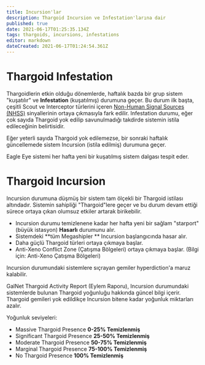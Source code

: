```yaml
---
title: Incursion'lar
description: Thargoid Incursion ve Infestation'larına dair
published: true
date: 2021-06-17T01:25:35.134Z
tags: thargoids, incursions, infestations
editor: markdown
dateCreated: 2021-06-17T01:24:54.361Z
---
```


# Thargoid Infestation

Thargoidlerin etkin olduğu dönemlerde, haftalık bazda bir grup sistem "kuşatılır" ve **Infestation** (kuşatılmış) durumuna geçer. Bu durum ilk başta, çeşitli Scout ve Interceptor türlerini içeren [Non-Human Signal Sources (NHSS)](/tr/nhss) sinyallerinin ortaya çıkmasıyla fark edilir. Infestation durumu, eğer çok sayıda Thargoid yok edilip savunulmadığı takdirde sistemin istila edileceğinin belirtisidir.

Eğer yeterli sayıda Thargoid yok edilemezse, bir sonraki haftalık güncellemede sistem Incursion (istila edilmiş) durumuna geçer.

Eagle Eye sistemi her hafta yeni bir kuşatılmış sistem dalgası tespit eder.

# Thargoid Incursion

Incursion durumuna düşmüş bir sistem tam ölçekli bir Thargoid istilası altındadır. Sistemin sahipliği "Thargoid"lere geçer ve bu durum devam ettiği sürece ortaya çıkan olumsuz etkiler artarak birikebilir.

- Incursion durumu temizlenene kadar her hafta yeni bir sağlam "starport" (büyük istasyon) **Hasarlı** durumunu alır.
- Sistemdeki **tüm Megashipler ** Incursion başlangıcında hasar alır.
- Daha güçlü Thargoid türleri ortaya çıkmaya başlar.
- Anti-Xeno Conflict Zone (Çatışma Bölgeleri) ortaya çıkmaya başlar. (Bilgi için: Anti-Xeno Çatışma Bölgeleri)

Incursion durumundaki sistemlere sıçrayan gemiler hyperdiction'a maruz kalabilir.

GalNet Thargoid Activity Report (Eylem Raporu), Incursion durumundaki sistemlerde bulunan Thargoid yoğunluğu hakkında güncel bilgi içerir. Thargoid gemileri yok edildikçe Incursion bitene kadar yoğunluk miktarları azalır.

Yoğunluk seviyeleri:

- Massive Thargoid Presence **0-25% Temizlenmiş**
- Significant Thargoid Presence **25-50% Temizlenmiş**
- Moderate Thargoid Presence **50-75% Temizlenmiş**
- Marginal Thargoid Presence **75-100% Temizlenmiş**
- No Thargoid Presence **100% Temizlenmiş**
